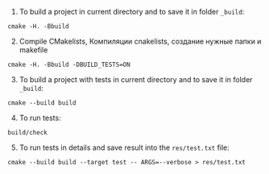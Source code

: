 1. To build a project in current directory and to save it in folder `_build`:
```
cmake -H. -Bbuild
```
2. Compile CMakelists, 
Компиляции cnakelists, создание нужные папки и makefile
```
cmake -H. -Bbuild -DBUILD_TESTS=ON  
```
3. To build a project with tests in current directory and to save it in folder `_build`:
```
cmake --build build 
```
4. To run tests:
```
build/check
```
5. To run tests in details and save result into the `res/test.txt` file:
```
cmake --build build --target test -- ARGS=--verbose > res/test.txt
```

